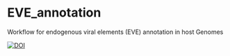 # EVE_annotation
Workflow for endogenous viral elements (EVE) annotation in host Genomes 




[![DOI](https://zenodo.org/badge/485390930.svg)](https://zenodo.org/badge/latestdoi/485390930)


